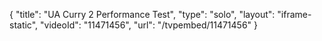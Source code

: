 {
    "title": "UA Curry 2 Performance Test",
    "type": "solo",
    "layout": "iframe-static",
    "videoId": "11471456",
    "url": "\/tvpembed\/11471456"
}